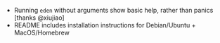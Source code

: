 * Running `eden` without arguments show basic help, rather than panics [thanks @xiujiao]
* README includes installation instructions for Debian/Ubuntu + MacOS/Homebrew

